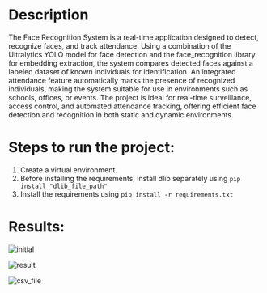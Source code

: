 # Description

The Face Recognition System is a real-time application designed to detect, recognize faces, and track attendance. Using a combination of the Ultralytics YOLO model for face detection and the face_recognition library for embedding extraction, the system compares detected faces against a labeled dataset of known individuals for identification. An integrated attendance feature automatically marks the presence of recognized individuals, making the system suitable for use in environments such as schools, offices, or events. The project is ideal for real-time surveillance, access control, and automated attendance tracking, offering efficient face detection and recognition in both static and dynamic environments.

# Steps to run the project:

1) Create a virtual environment.
2) Before installing the requirements, install dlib separately using `pip install "dlib_file_path"`
3) Install the requirements using `pip install -r requirements.txt`

# Results:

![initial](https://github.com/anirudh-248/Computer-Vision-Projects/blob/f77f5db68cd59a8353dcdbbe08191f89a9fc1775/smart_attendance_system/results/Screenshot%202024-10-06%20193552.png)

![result](https://github.com/anirudh-248/Computer-Vision-Projects/blob/75e0ae5099b7b65f13e3d48dbeb3c1db67c39697/smart_attendance_system/results/Screenshot%202024-10-06%20193656.png)

![csv_file](https://github.com/anirudh-248/Computer-Vision-Projects/blob/f77f5db68cd59a8353dcdbbe08191f89a9fc1775/smart_attendance_system/results/Screenshot%202024-10-06%20193721.png)
